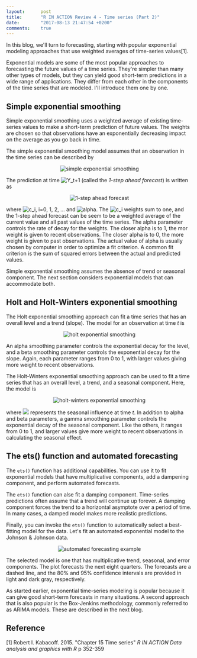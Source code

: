 ```yaml
---
layout:      post
title:       "R IN ACTION Review 4 - Time series (Part 2)"
date:        "2017-08-13 21:47:54 +0200"
comments:    true
---
```


In this blog, we'll turn to forecasting, starting with popular exponential
modeling approaches that use weighted averages of time-series values[1].

Exponential models are some of the most popular approaches to forecasting the
future values of a time series. They're simpler than many other types of models,
but they can yield good short-term predictions in a wide range of applications.
They differ from each other in the components of the time series that are modeled.
I'll introduce them one by one.

## Simple exponential smoothing

Simple exponential smoothing uses a weighted average of existing time-series
values to make a short-term prediction of future values. The weights are chosen
so that observations have an exponentially decreasing impact on the average as
you go back in time.

The simple exponential smoothing model assumes that an observation in the time
series can be described by

<p align="center">
<img alt="simple exponential smoothing" src="http://latex.codecogs.com/gif.latex?\fn_jvn&space;Y_{t}&space;=&space;level&space;&plus;&space;irregular_{t}"/>
</p>

The prediction at time <img alt="Y_t+1" src="http://latex.codecogs.com/gif.latex?\fn_jvn&space;Y_{t&plus;1}"/>
(called the _1-step ahead forecast_) is written as

<p align="center">
<img alt="1-step ahead forecast" src="http://latex.codecogs.com/gif.latex?\fn_jvn&space;Y_{t&plus;1}&space;=&space;c_{t}Y_{t}&space;&plus;&space;c_{1}Y_{t-1}&space;&plus;&space;c_{2}Y_{t-2}&space;&plus;&space;..."/>
</p>

where
<img alt="c_i" src="http://latex.codecogs.com/gif.latex?\fn_jvn&space;c_{i}&space;=&space;\alpha&space;(1-\alpha&space;)^{i}"/>,
i=0, 1, 2, ... and
<img alt="alpha" src="http://latex.codecogs.com/gif.latex?\fn_jvn&space;0&space;\leq&space;\alpha&space;\leq&space;1"/>.
The <img alt="c_i" src="http://latex.codecogs.com/gif.latex?\fn_jvn&space;c_{i}"/>
weights sum to one, and the 1-step ahead forecast can be seem to be a weighted
average of the current value and all past values of the time series. The alpha
parameter controls the rate of decay for the weights. The closer alpha is to 1,
the mor weight is given to recent observations. The closer alpha is to 0, the
more weight is given to past observations. The actual value of alpha is usually
chosen by computer in order to optimize a fit criterion. A common fit criterion
is the sum of squared errors between the actual and predicted values.

Simple exponential smoothing assumes the absence of trend or seasonal component.
The next section considers exponential models that can accommodate both.

## Holt and Holt-Winters exponential smoothing

The Holt exponential smoothing approach can fit a time series that has an
overall level and a trend (slope). The model for an observation at time _t_ is

<p align="center">
<img alt="holt exponential smoothing" src="http://latex.codecogs.com/gif.latex?\fn_jvn&space;Y_{t}&space;=&space;level&space;&plus;&space;slope&space;*&space;t&space;&plus;&space;irregular_{t}"/>
</p>

An alpha smoothing parameter controls the exponential decay for the level, and
a beta smoothing parameter controls the exponential decay for the slope. Again,
each parameter ranges from 0 to 1, with larger values giving more weight to
recent observations.

The Holt-Winters exponential smoothing approach can be used to fit a time series
that has an overall level, a trend, and a seasonal component. Here, the model is

<p align="center">
<img alt="holt-winters exponential smoothing" src="http://latex.codecogs.com/gif.latex?\fn_jvn&space;Y_{t}&space;=&space;level&space;&plus;&space;slope&space;*&space;t&space;&plus;&space;s_{t}&space;&plus;&space;irregular_{t}"/>
</p>

where
<img src="http://latex.codecogs.com/gif.latex?\fn_jvn&space;s_{t}"/> represents
the seasonal influence at time _t_. In addition to alpha and beta parameters, a
gamma smoothing parameter controls the exponential decay of the seasonal
component. Like the others, it ranges from 0 to 1, and larger values give more
weight to recent observations in calculating the seasonal effect.

## The ets() function and automated forecasting

The `ets()` function has additional capabilities. You can use it to fit
exponential models that have multiplicative components, add a dampening
component, and perform automated forecasts.

The `ets()` function can alse fit a damping component. Time-series predictions
often assume that a trend will continue up forever. A damping component forces
the trend to a horizontal asymptote over a period of time. In many cases, a
damped model makes more realistic predictions.

Finally, you can invoke the `ets()` function to automatically select a
best-fitting model for the data. Let's fit an automated exponential model to the
Johnson & Johnson data.

<p align="center">
  <img alt="automated forecasting example"
  src="{{ site.baseurl }}/images/20170813-automated-forecasting.png"/>
</p>

The selected model is one that has multiplicative trend, seasonal, and error
components. The plot forecasts the next eight quarters. The forecasts are a
dashed line, and the 80% and 95% confidence intervals are provided in light and
dark gray, respectively.

As started earlier, exponential time-series modeling is popular because it can
give good short-term forecasts in many situations. A second approach that is
also popular is the Box-Jenkins methodology, commonly referred to as ARIMA
models. These are described in the next blog.

## Reference

[1] Robert I. Kabacoff. 2015. "Chapter 15 Time series" _R IN ACTION Data
analysis and graphics with R_ p 352-359
